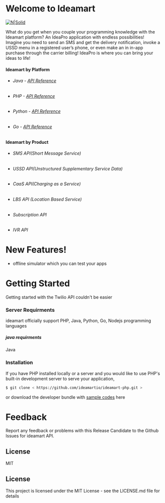 # Welcome to Ideamart

[![N|Solid](http://www.ideamart.lk/web/wp-content/uploads/2017/02/logo-dark.png)](https://nodesource.com/products/nsolid)

What do you get when you couple your programming knowledge with the Ideamart platform? An IdeaPro application with endless possibilities!
Imagine you need to send an SMS and get the delivery notification, invoke a USSD menu in a registered user’s phone, or even make an in in-app purchase through the carrier billing! IdeaPro is where you can bring your ideas to life!
  
  #### Ideamart by Platform

  - ###### Java  - [API Reference](http://breakdance.io)
  - ###### PHP -  [API Reference](http://breakdance.io)
  - ###### Python -  [API Reference](http://breakdance.io)
  - ###### Go -  [API Reference](http://breakdance.io)
  
  
#### Ideamart by Product

  - ###### SMS API(Short Message Service)
  - ###### USSD API(Unstructured Supplementary Service Data)
  - ###### CaaS API(Charging as a Service)
  - ###### LBS API (Location Based Service)
  - ###### Subscription API
  - ###### IVR API

# New Features!

  - offline simulator which you can test your apps
  

# Getting Started

Getting started with the Twilio API couldn't be easier

### Server Requirments 
ideamart officially support PHP, Java, Python, Go, Nodejs programming languages

##### java requirments
Java


### Installation
If you have PHP installed locally or a server and you would like to use PHP's built-in development server to serve your application,


```sh
$ git clone < https://github.com/ideamartio/ideamart-php.git >
```

or download the developer bundle with   [sample codes](http://www.ideamart.lk/web/idea-pro/downloads/download-list/) here 

 # Feedback
Report any feedback or problems with this Release Candidate to the Github Issues for ideamart API.


License
----

MIT
## License
This project is licensed under the MIT License - see the LICENSE.md file for details

